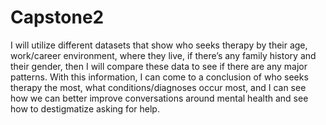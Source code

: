 # Capstone2
I will utilize different datasets that show who seeks therapy by their age, work/career environment, where they live, if there’s any family history and their gender, then I will compare these data to see if there are any major patterns. With this information, I can come to a conclusion of who seeks therapy the most, what conditions/diagnoses occur most, and I can see how we can better improve conversations around mental health and see how to destigmatize asking for help.
